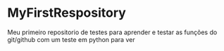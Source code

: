 # MyFirstRespository
Meu primeiro repositorio de testes para aprender e testar as funções do git/github
com um teste em python para ver
